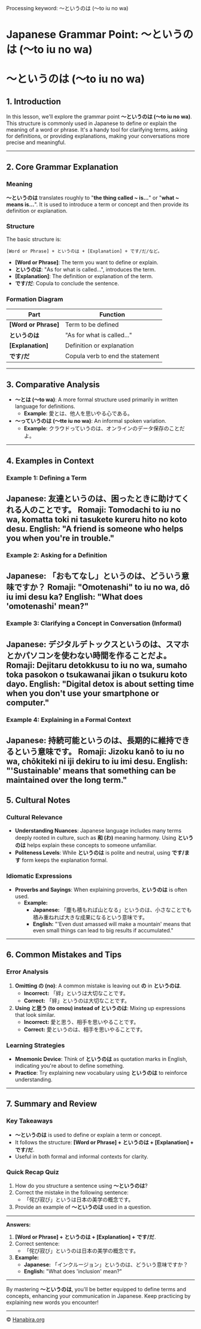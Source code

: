 Processing keyword: ～というのは (〜to iu no wa)
# Japanese Grammar Point: ～というのは (〜to iu no wa)
# ～というのは (〜to iu no wa)
## 1. Introduction
In this lesson, we'll explore the grammar point **～というのは (〜to iu no wa)**. This structure is commonly used in Japanese to define or explain the meaning of a word or phrase. It's a handy tool for clarifying terms, asking for definitions, or providing explanations, making your conversations more precise and meaningful.

---
## 2. Core Grammar Explanation
### Meaning
**～というのは** translates roughly to "**the thing called ~ is...**" or "**what ~ means is...**". It is used to introduce a term or concept and then provide its definition or explanation.
### Structure
The basic structure is:
```
[Word or Phrase] + というのは + [Explanation] + です/だ/など。
```
- **[Word or Phrase]**: The term you want to define or explain.
- **というのは**: "As for what is called...", introduces the term.
- **[Explanation]**: The definition or explanation of the term.
- **です/だ**: Copula to conclude the sentence.
### Formation Diagram
| Part                 | Function                            |
|----------------------|-------------------------------------|
| **[Word or Phrase]** | Term to be defined                  |
| **というのは**      | "As for what is called..."          |
| **[Explanation]**    | Definition or explanation           |
| **です/だ**         | Copula verb to end the statement     |
---
## 3. Comparative Analysis
- **～とは (〜to wa)**: A more formal structure used primarily in written language for definitions.
  - **Example**: 愛とは、他人を思いやる心である。
- **～っていうのは (〜tte iu no wa)**: An informal spoken variation.
  - **Example**: クラウドっていうのは、オンラインのデータ保存のことだよ。
---
## 4. Examples in Context
### Example 1: Defining a Term
**Japanese:** 友達というのは、困ったときに助けてくれる人のことです。
**Romaji:** Tomodachi to iu no wa, komatta toki ni tasukete kureru hito no koto desu.
**English:** "A friend is someone who helps you when you're in trouble."
---
### Example 2: Asking for a Definition
**Japanese:** 「おもてなし」というのは、どういう意味ですか？
**Romaji:** "Omotenashi" to iu no wa, dō iu imi desu ka?
**English:** "What does 'omotenashi' mean?"
---
### Example 3: Clarifying a Concept in Conversation (Informal)
**Japanese:** デジタルデトックスというのは、スマホとかパソコンを使わない時間を作ることだよ。
**Romaji:** Dejitaru detokkusu to iu no wa, sumaho toka pasokon o tsukawanai jikan o tsukuru koto dayo.
**English:** "Digital detox is about setting time when you don't use your smartphone or computer."
---
### Example 4: Explaining in a Formal Context
**Japanese:** 持続可能というのは、長期的に維持できるという意味です。
**Romaji:** Jizoku kanō to iu no wa, chōkiteki ni iji dekiru to iu imi desu.
**English:** "'Sustainable' means that something can be maintained over the long term."
---
## 5. Cultural Notes
### Cultural Relevance
- **Understanding Nuances**: Japanese language includes many terms deeply rooted in culture, such as **和 (わ)** meaning harmony. Using **というのは** helps explain these concepts to someone unfamiliar.
- **Politeness Levels**: While **というのは** is polite and neutral, using **です/ます** form keeps the explanation formal.
### Idiomatic Expressions
- **Proverbs and Sayings**: When explaining proverbs, **というのは** is often used.
  - **Example:**
    - **Japanese:** 「塵も積もれば山となる」というのは、小さなことでも積み重ねれば大きな成果になるという意味です。
    - **English:** "'Even dust amassed will make a mountain' means that even small things can lead to big results if accumulated."
---
## 6. Common Mistakes and Tips
### Error Analysis
1. **Omitting の (no)**: A common mistake is leaving out **の** in **というのは**.
   - **Incorrect:** 「絆」というは大切なことです。
   - **Correct:** 「絆」というのは大切なことです。
2. **Using と思う (to omou) instead of というのは**: Mixing up expressions that look similar.
   - **Incorrect:** 愛と思う、相手を思いやることです。
   - **Correct:** 愛というのは、相手を思いやることです。
### Learning Strategies
- **Mnemonic Device**: Think of **というのは** as quotation marks in English, indicating you're about to define something.
- **Practice**: Try explaining new vocabulary using **というのは** to reinforce understanding.
---
## 7. Summary and Review
### Key Takeaways
- **～というのは** is used to define or explain a term or concept.
- It follows the structure: **[Word or Phrase] + というのは + [Explanation] + です/だ**.
- Useful in both formal and informal contexts for clarity.
### Quick Recap Quiz
1. How do you structure a sentence using **～というのは**?
2. Correct the mistake in the following sentence:
   - 「侘び寂び」というは日本の美学の概念です。
3. Provide an example of **～というのは** used in a question.
---
**Answers:**
1. **[Word or Phrase] + というのは + [Explanation] + です/だ**.
2. Correct sentence:
   - 「侘び寂び」というのは日本の美学の概念です。
3. **Example:**
   - **Japanese:** 「インクルージョン」というのは、どういう意味ですか？
   - **English:** "What does 'inclusion' mean?"
---
By mastering **～というのは**, you'll be better equipped to define terms and concepts, enhancing your communication in Japanese. Keep practicing by explaining new words you encounter!


---

© [Hanabira.org](https://hanabira.org)
